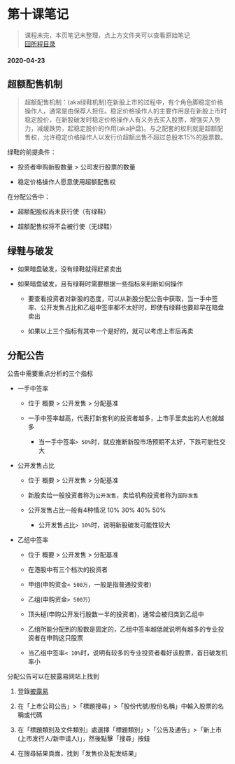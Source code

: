# 第十课笔记

> 课程未完，本页笔记未整理，点上方文件夹可以查看原始笔记<br/>[回所程目录](/ichangtou/stock/hk_stock_newlucky/README.md)

#### 2020-04-23

## 超额配售机制

> 超额配售机制：(aka绿鞋机制)在新股上市的过程中，有个角色脚稳定价格操作人，通常是由保荐人担任。稳定价格操作人的主要作用是在新股上市时稳定股价，在新股破发时稳定价格操作人有义务去买入股票，增强买入势力，减缓跌势，起稳定股价的作用(aka护盘)。与之配套的权利就是超额配售权，允许稳定价格操作人以发行价超额出售不超过总股本15%的股票数。

绿鞋的前提条件：

+ 投资者申购新股数量 > 公司发行股票的数量

+ 稳定价格操作人愿意使用超额配售权

在分配公告中：

+ 超额配股权尚未获行使（有绿鞋）

+ 超额配售权将不会被行使（无绿鞋）

## 绿鞋与破发

+ 如果暗盘破发，没有绿鞋就得赶紧卖出

+ 如果暗盘破发，且有绿鞋时需要根据一些指标来判断如何操作

  - 要查看投资者对新股的态度，可以从新股分配公告中获取，当一手中签率、公开发售占比和乙组中签率都不太好时，即使有绿鞋也要趁早在暗盘卖出

  - 如果以上三个指标有其中一个是好的，就可以考虑上市后再卖

## 分配公告

公告中需要重点分析的三个指标

+ 一手中签率

  - 位于 概要 > 公开发售 > 分配基准

  - 一手中签率越高，代表打新套利的投资者越多，上市手里卖出的人也就越多

    + 当一手中签率`> 50%`时，就应推断新股市场预期不太好，下跌可能性交大

+ 公开发售占比

  - 位于 概要 > 公开发售 > 分配基准

  - 新股卖给一般投资者称为`公开发售`，卖给机构投资者称为`国际发售`

  - 公开发售占比一般有4种情况 10% 30% 40% 50%

    + 公开发售占比`> 10%`时，说明新股破发可能性较大

+ 乙组中签率

   - 位于 概要 > 公开发售 > 分配基准

   - 在港股中有三个档次的投资者

    + 甲组(申购资金`< 500万`，一般是指普通投资者)

    + 乙组(申购资金`> 500万`)

    + 顶头槌(申购公开发行股数一半的投资者)，通常会被归类到乙组中

    + 乙组所能分配到的股数是固定的，乙组中签率越低就说明有越多的专业投资者在申购这只股票

   - 当乙组中签率`< 10%`时，说明有较多的专业投资者看好该股票，首日破发机率小

分配公告可以在披露易网站上找到

1. 登錄[披露易](https://www.hkexnews.hk/)

2. 在「上市公司公告」>「標題搜尋」>「股份代號/股份名稱」中輸入股票的名稱或代碼

3. 在「標題類別及文件類別」處選擇「標題類別」>「公告及通告」>「新上市(上市发行人/新申请人)」，然後點擊「搜尋」按鈕

4. 在搜尋結果頁面，找到「发售价及配发结果」
